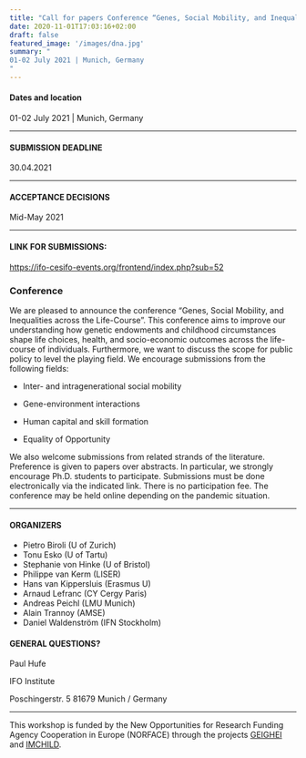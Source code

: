 ```yaml
---
title: "Call for papers Conference “Genes, Social Mobility, and Inequalities across the Life-Course”"
date: 2020-11-01T17:03:16+02:00
draft: false
featured_image: '/images/dna.jpg'
summary: "
01-02 July 2021 | Munich, Germany
"
---
```


#### Dates and location
01-02 July 2021 | Munich, Germany
_____

#### SUBMISSION DEADLINE
30.04.2021
_____

#### ACCEPTANCE DECISIONS
Mid-May 2021
_____

#### LINK FOR SUBMISSIONS:
https://ifo-cesifo-events.org/frontend/index.php?sub=52

### Conference 

We are pleased to announce the conference “Genes, Social Mobility, and Inequalities across the Life-Course”.
This conference aims to improve our understanding how genetic endowments and childhood circumstances shape life choices, health, and socio-economic outcomes across the life-course of individuals. Furthermore, we want to discuss the scope for public policy to level the playing field.
We encourage submissions from the following fields:

* Inter- and intragenerational social mobility

* Gene-environment interactions

* Human capital and skill formation

* Equality of Opportunity

We also welcome submissions from related strands of the literature. Preference is given to papers over abstracts. In particular, we strongly encourage Ph.D. students to participate. Submissions must be done electronically via the indicated link.
There is no participation fee. 
The conference may be held online depending on the pandemic situation.

_____

#### ORGANIZERS
* Pietro Biroli (U of Zurich) 
* Tonu Esko (U of Tartu) 
* Stephanie von Hinke (U of Bristol) 
* Philippe van Kerm (LISER) 
* Hans van Kippersluis (Erasmus U) 
* Arnaud Lefranc (CY Cergy Paris) 
* Andreas Peichl (LMU Munich) 
* Alain Trannoy (AMSE) 
* Daniel Waldenström (IFN Stockholm)

#### GENERAL QUESTIONS?

Paul Hufe

IFO Institute

Poschingerstr. 5
81679 Munich / Germany

_____

This workshop is funded by the New Opportunities for Research Funding Agency Cooperation in Europe (NORFACE) through the projects [GEIGHEI](https://gene-environment.com/) and [IMCHILD](https://dynamicsofinequality.org/imchild/).
